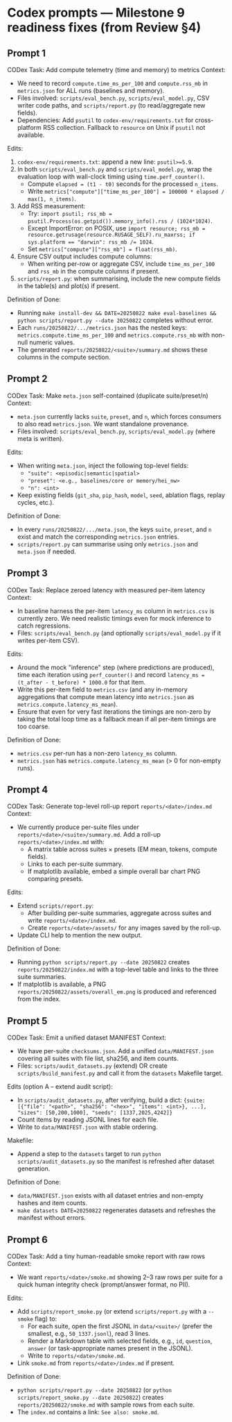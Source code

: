 # Codex prompts — Milestone 9 readiness fixes (from Review §4)

## Prompt 1

CODex Task: Add compute telemetry (time and memory) to metrics
Context:
- We need to record `compute.time_ms_per_100` and `compute.rss_mb` in `metrics.json` for ALL runs (baselines and memory).
- Files involved: `scripts/eval_bench.py`, `scripts/eval_model.py`, CSV writer code paths, and `scripts/report.py` (to read/aggregate new fields).
- Dependencies: Add `psutil` to `codex-env/requirements.txt` for cross-platform RSS collection. Fallback to `resource` on Unix if `psutil` not available.

Edits:
1) `codex-env/requirements.txt`: append a new line: `psutil>=5.9`.
2) In both `scripts/eval_bench.py` and `scripts/eval_model.py`, wrap the evaluation loop with wall-clock timing using `time.perf_counter()`.
   - Compute `elapsed = (t1 - t0)` seconds for the processed `n_items`.
   - Write `metrics["compute"]["time_ms_per_100"] = 100000 * elapsed / max(1, n_items)`.
3) Add RSS measurement:
   - Try: `import psutil; rss_mb = psutil.Process(os.getpid()).memory_info().rss / (1024*1024)`.
   - Except ImportError: on POSIX, use `import resource; rss_mb = resource.getrusage(resource.RUSAGE_SELF).ru_maxrss; if sys.platform == "darwin": rss_mb /= 1024`.
   - Set `metrics["compute"]["rss_mb"] = float(rss_mb)`.
4) Ensure CSV output includes compute columns:
   - When writing per-row or aggregate CSV, include `time_ms_per_100` and `rss_mb` in the compute columns if present.
5) `scripts/report.py`: when summarising, include the new compute fields in the table(s) and plot(s) if present.

Definition of Done:
- Running `make install-dev && DATE=20250822 make eval-baselines && python scripts/report.py --date 20250822` completes without error.
- Each `runs/20250822/.../metrics.json` has the nested keys: `metrics.compute.time_ms_per_100` and `metrics.compute.rss_mb` with non-null numeric values.
- The generated `reports/20250822/<suite>/summary.md` shows these columns in the compute section.


## Prompt 2

CODex Task: Make `meta.json` self-contained (duplicate suite/preset/n)
Context:
- `meta.json` currently lacks `suite`, `preset`, and `n`, which forces consumers to also read `metrics.json`. We want standalone provenance.
- Files involved: `scripts/eval_bench.py`, `scripts/eval_model.py` (where meta is written).

Edits:
- When writing `meta.json`, inject the following top-level fields:
  - `"suite": <episodic|semantic|spatial>`
  - `"preset": <e.g., baselines/core or memory/hei_nw>`
  - `"n": <int>`
- Keep existing fields (`git_sha`, `pip_hash`, `model`, `seed`, ablation flags, replay cycles, etc.).

Definition of Done:
- In every `runs/20250822/.../meta.json`, the keys `suite`, `preset`, and `n` exist and match the corresponding `metrics.json` entries.
- `scripts/report.py` can summarise using only `metrics.json` and `meta.json` if needed.


## Prompt 3

CODex Task: Replace zeroed latency with measured per-item latency
Context:
- In baseline harness the per-item `latency_ms` column in `metrics.csv` is currently zero. We need realistic timings even for mock inference to catch regressions.
- Files: `scripts/eval_bench.py` (and optionally `scripts/eval_model.py` if it writes per-item CSV).

Edits:
- Around the mock "inference" step (where predictions are produced), time each iteration using `perf_counter()` and record `latency_ms = (t_after - t_before) * 1000.0` for that item.
- Write this per-item field to `metrics.csv` (and any in-memory aggregations that compute mean latency into `metrics.json` as `metrics.compute.latency_ms_mean`).
- Ensure that even for very fast iterations the timings are non-zero by taking the total loop time as a fallback mean if all per-item timings are too coarse.

Definition of Done:
- `metrics.csv` per-run has a non-zero `latency_ms` column.
- `metrics.json` has `metrics.compute.latency_ms_mean` (> 0 for non-empty runs).


## Prompt 4

CODex Task: Generate top-level roll-up report `reports/<date>/index.md`
Context:
- We currently produce per-suite files under `reports/<date>/<suite>/summary.md`. Add a roll-up `reports/<date>/index.md` with:
  - A matrix table across suites × presets (EM mean, tokens, compute fields).
  - Links to each per-suite summary.
  - If matplotlib available, embed a simple overall bar chart PNG comparing presets.

Edits:
- Extend `scripts/report.py`:
  - After building per-suite summaries, aggregate across suites and write `reports/<date>/index.md`.
  - Create `reports/<date>/assets/` for any images saved by the roll-up.
- Update CLI help to mention the new output.

Definition of Done:
- Running `python scripts/report.py --date 20250822` creates `reports/20250822/index.md` with a top-level table and links to the three suite summaries.
- If matplotlib is available, a PNG `reports/20250822/assets/overall_em.png` is produced and referenced from the index.


## Prompt 5

CODex Task: Emit a unified dataset MANIFEST
Context:
- We have per-suite `checksums.json`. Add a unified `data/MANIFEST.json` covering all suites with file list, sha256, and item counts.
- Files: `scripts/audit_datasets.py` (extend) OR create `scripts/build_manifest.py` and call it from the `datasets` Makefile target.

Edits (option A – extend audit script):
- In `scripts/audit_datasets.py`, after verifying, build a dict:
  `{suite: [{"file": "<path>", "sha256": "<hex>", "items": <int>}, ...], "sizes": [50,200,1000], "seeds": [1337,2025,4242]}`
- Count items by reading JSONL lines for each file.
- Write to `data/MANIFEST.json` with stable ordering.

Makefile:
- Append a step to the `datasets` target to run `python scripts/audit_datasets.py` so the manifest is refreshed after dataset generation.

Definition of Done:
- `data/MANIFEST.json` exists with all dataset entries and non-empty hashes and item counts.
- `make datasets DATE=20250822` regenerates datasets and refreshes the manifest without errors.


## Prompt 6

CODex Task: Add a tiny human-readable smoke report with raw rows
Context:
- We want `reports/<date>/smoke.md` showing 2–3 raw rows per suite for a quick human integrity check (prompt/answer format, no PII).

Edits:
- Add `scripts/report_smoke.py` (or extend `scripts/report.py` with a `--smoke` flag) to:
  - For each suite, open the first JSONL in `data/<suite>/` (prefer the smallest, e.g., `50_1337.jsonl`), read 3 lines.
  - Render a Markdown table with selected fields, e.g., `id`, `question`, `answer` (or task-appropriate names present in the JSONL).
  - Write to `reports/<date>/smoke.md`.
- Link `smoke.md` from `reports/<date>/index.md` if present.

Definition of Done:
- `python scripts/report.py --date 20250822` (or `python scripts/report_smoke.py --date 20250822`) creates `reports/20250822/smoke.md` with sample rows from each suite.
- The `index.md` contains a link: `See also: smoke.md`.


